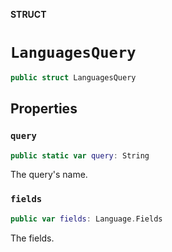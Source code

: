 **STRUCT**

# `LanguagesQuery`

```swift
public struct LanguagesQuery
```

## Properties
### `query`

```swift
public static var query: String
```

The query's name.

### `fields`

```swift
public var fields: Language.Fields
```

The fields.
